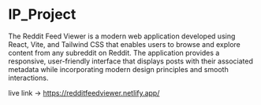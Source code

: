 # IP_Project

The Reddit Feed Viewer is a modern web application developed using React, Vite, and Tailwind
CSS that enables users to browse and explore content from any subreddit on Reddit. The
application provides a responsive, user-friendly interface that displays posts with their associated
metadata while incorporating modern design principles and smooth interactions.

live link -> https://redditfeedviewer.netlify.app/
